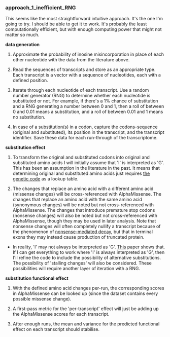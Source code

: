 ### approach_1_inefficient_RNG

This seems like the most straightforward intuitive approach. It's the one I'm going to try. I should be able to get it to work. It's probably the least computationally efficient, but with enough computing power that might not matter so much.

**data generation**

1. Approximate the probability of inosine misincorporation in place of each other nucleotide with the data from the literature above.

2. Read the sequences of transcripts and store as an appropriate type. Each transcript is a vector with a sequence of nucleotides, each with a defined position.

3. Iterate through each nucleotide of each transcript. Use a random number generator (RNG) to determine whether each nucleotide is substituted or not. For example, if there's a 1% chance of substitution and a RNG generating a number between 0 and 1, then a roll of between 0 and 0.01 means a substitution, and a roll of between 0.01 and 1 means no substitution.

4. In case of a substitution(s) in a codon, capture the codons-sequence (original and substituted), its position in the transcript, and the transcript identifier. Save these data for each run-through of the transcriptome.

**substitution effect**

1. To transform the original and substituted codons into original and substituted amino acids I will initially assume that 'I' is interpreted as 'G'. This has been an assumption in the literature in the past. It means that determining original and substituted amino acids just requires [the genetic code](https://en.wikipedia.org/wiki/Genetic_code#/media/File:GeneticCode21-version-2.svg) as a lookup table.

2. The changes that replace an amino acid with a different amino acid (missense changes) will be cross-referenced with AlphaMissense. The changes that replace an amino acid with the same amino acid (synonymous changes) will be noted but not cross-referenced with AlphaMissense. The changes that introduce premature stop codons (nonsense changes) will also be noted but not cross-referenced with AlphaMissense, though they may be used in later analysis. Note that nonsense changes will often completely nullify a transcript because of the phenomenon of [nonsense-mediated decay](https://en.wikipedia.org/wiki/Nonsense-mediated_decay), but that in terminal exons they may instead cause production of truncated protein.

* In reality, 'I' may not always be interpreted as 'G'. [This](https://doi.org/10.1093%2Fnar%2Fgky1163) paper shows that. If I can get everything to work where 'I' is always interpreted as 'G', then I'll refine the code to include the possibility of alternative substitutions. The possibility of 'stalling changes' will also be considered. These possibilities will require another layer of iteration with a RNG.

**substitution functional effect**

1. With the defined amino acid changes per-run, the corresponding scores in AlphaMissense can be looked up (since the dataset contains every possible missense change).

2. A first-pass metric for the 'per-transcript' effect will just be adding up the AlphaMissense scores for each transcript.

3. After enough runs, the mean and variance for the predicted functional effect on each transcript should stabilise.
